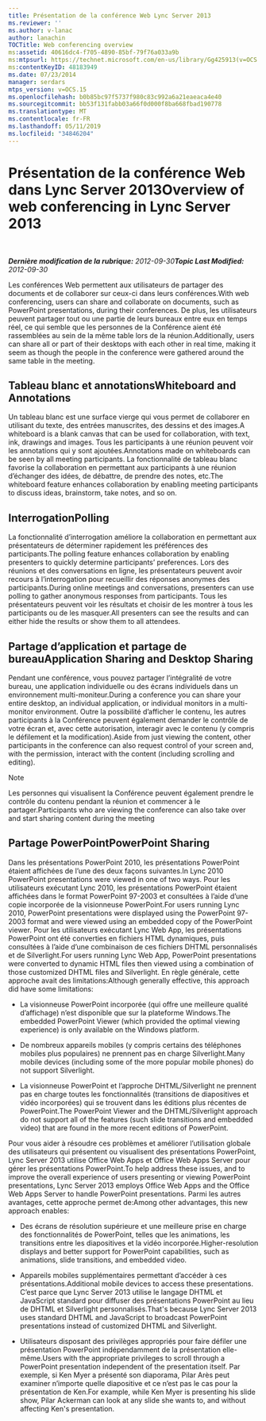 ```yaml
---
title: Présentation de la conférence Web Lync Server 2013
ms.reviewer: ''
ms.author: v-lanac
author: lanachin
TOCTitle: Web conferencing overview
ms:assetid: 40616dc4-f705-4890-85bf-79f76a033a9b
ms:mtpsurl: https://technet.microsoft.com/en-us/library/Gg425913(v=OCS.15)
ms:contentKeyID: 48183949
ms.date: 07/23/2014
manager: serdars
mtps_version: v=OCS.15
ms.openlocfilehash: b0b85bc97f5737f980c83c992a6a21eaeaca4e40
ms.sourcegitcommit: bb53f131fabb03a66f0d000f8ba668fbad190778
ms.translationtype: MT
ms.contentlocale: fr-FR
ms.lasthandoff: 05/11/2019
ms.locfileid: "34846204"
---
```

<div data-xmlns="http://www.w3.org/1999/xhtml">

<div class="topic" data-xmlns="http://www.w3.org/1999/xhtml" data-msxsl="urn:schemas-microsoft-com:xslt" data-cs="http://msdn.microsoft.com/en-us/">

<div data-asp="http://msdn2.microsoft.com/asp">

# <a name="overview-of-web-conferencing-in-lync-server-2013"></a><span data-ttu-id="02ec3-102">Présentation de la conférence Web dans Lync Server 2013</span><span class="sxs-lookup"><span data-stu-id="02ec3-102">Overview of web conferencing in Lync Server 2013</span></span>

</div>

<div id="mainSection">

<div id="mainBody">

<span> </span>

<span data-ttu-id="02ec3-103">_**Dernière modification de la rubrique:** 2012-09-30_</span><span class="sxs-lookup"><span data-stu-id="02ec3-103">_**Topic Last Modified:** 2012-09-30_</span></span>

<span data-ttu-id="02ec3-104">Les conférences Web permettent aux utilisateurs de partager des documents et de collaborer sur ceux-ci dans leurs conférences.</span><span class="sxs-lookup"><span data-stu-id="02ec3-104">With web conferencing, users can share and collaborate on documents, such as PowerPoint presentations, during their conferences.</span></span> <span data-ttu-id="02ec3-105">De plus, les utilisateurs peuvent partager tout ou une partie de leurs bureaux entre eux en temps réel, ce qui semble que les personnes de la Conférence aient été rassemblées au sein de la même table lors de la réunion.</span><span class="sxs-lookup"><span data-stu-id="02ec3-105">Additionally, users can share all or part of their desktops with each other in real time, making it seem as though the people in the conference were gathered around the same table in the meeting.</span></span>

<div>

## <a name="whiteboard-and-annotations"></a><span data-ttu-id="02ec3-106">Tableau blanc et annotations</span><span class="sxs-lookup"><span data-stu-id="02ec3-106">Whiteboard and Annotations</span></span>

<span data-ttu-id="02ec3-107">Un tableau blanc est une surface vierge qui vous permet de collaborer en utilisant du texte, des entrées manuscrites, des dessins et des images.</span><span class="sxs-lookup"><span data-stu-id="02ec3-107">A whiteboard is a blank canvas that can be used for collaboration, with text, ink, drawings and images.</span></span> <span data-ttu-id="02ec3-108">Tous les participants à une réunion peuvent voir les annotations qui y sont ajoutées.</span><span class="sxs-lookup"><span data-stu-id="02ec3-108">Annotations made on whiteboards can be seen by all meeting participants.</span></span> <span data-ttu-id="02ec3-109">La fonctionnalité de tableau blanc favorise la collaboration en permettant aux participants à une réunion d’échanger des idées, de débattre, de prendre des notes, etc.</span><span class="sxs-lookup"><span data-stu-id="02ec3-109">The whiteboard feature enhances collaboration by enabling meeting participants to discuss ideas, brainstorm, take notes, and so on.</span></span>

</div>

<div>

## <a name="polling"></a><span data-ttu-id="02ec3-110">Interrogation</span><span class="sxs-lookup"><span data-stu-id="02ec3-110">Polling</span></span>

<span data-ttu-id="02ec3-111">La fonctionnalité d’interrogation améliore la collaboration en permettant aux présentateurs de déterminer rapidement les préférences des participants.</span><span class="sxs-lookup"><span data-stu-id="02ec3-111">The polling feature enhances collaboration by enabling presenters to quickly determine participants’ preferences.</span></span> <span data-ttu-id="02ec3-112">Lors des réunions et des conversations en ligne, les présentateurs peuvent avoir recours à l’interrogation pour recueillir des réponses anonymes des participants.</span><span class="sxs-lookup"><span data-stu-id="02ec3-112">During online meetings and conversations, presenters can use polling to gather anonymous responses from participants.</span></span> <span data-ttu-id="02ec3-113">Tous les présentateurs peuvent voir les résultats et choisir de les montrer à tous les participants ou de les masquer.</span><span class="sxs-lookup"><span data-stu-id="02ec3-113">All presenters can see the results and can either hide the results or show them to all attendees.</span></span>

</div>

<div>

## <a name="application-sharing-and-desktop-sharing"></a><span data-ttu-id="02ec3-114">Partage d’application et partage de bureau</span><span class="sxs-lookup"><span data-stu-id="02ec3-114">Application Sharing and Desktop Sharing</span></span>

<span data-ttu-id="02ec3-115">Pendant une conférence, vous pouvez partager l’intégralité de votre bureau, une application individuelle ou des écrans individuels dans un environnement multi-moniteur.</span><span class="sxs-lookup"><span data-stu-id="02ec3-115">During a conference you can share your entire desktop, an individual application, or individual monitors in a multi-monitor environment.</span></span> <span data-ttu-id="02ec3-116">Outre la possibilité d’afficher le contenu, les autres participants à la Conférence peuvent également demander le contrôle de votre écran et, avec cette autorisation, interagir avec le contenu (y compris le défilement et la modification).</span><span class="sxs-lookup"><span data-stu-id="02ec3-116">Aside from just viewing the content, other participants in the conference can also request control of your screen and, with the permission, interact with the content (including scrolling and editing).</span></span>

<div>


> [!NOTE]  
> <span data-ttu-id="02ec3-117">Les personnes qui visualisent la Conférence peuvent également prendre le contrôle du contenu pendant la réunion et commencer à le partager.</span><span class="sxs-lookup"><span data-stu-id="02ec3-117">Participants who are viewing the conference can also take over and start sharing content during the meeting</span></span>



</div>

</div>

<div>

## <a name="powerpoint-sharing"></a><span data-ttu-id="02ec3-118">Partage PowerPoint</span><span class="sxs-lookup"><span data-stu-id="02ec3-118">PowerPoint Sharing</span></span>

<span data-ttu-id="02ec3-119">Dans les présentations PowerPoint 2010, les présentations PowerPoint étaient affichées de l’une des deux façons suivantes.</span><span class="sxs-lookup"><span data-stu-id="02ec3-119">In Lync 2010 PowerPoint presentations were viewed in one of two ways.</span></span> <span data-ttu-id="02ec3-120">Pour les utilisateurs exécutant Lync 2010, les présentations PowerPoint étaient affichées dans le format PowerPoint 97-2003 et consultées à l’aide d’une copie incorporée de la visionneuse PowerPoint.</span><span class="sxs-lookup"><span data-stu-id="02ec3-120">For users running Lync 2010, PowerPoint presentations were displayed using the PowerPoint 97-2003 format and were viewed using an embedded copy of the PowerPoint viewer.</span></span> <span data-ttu-id="02ec3-121">Pour les utilisateurs exécutant Lync Web App, les présentations PowerPoint ont été converties en fichiers HTML dynamiques, puis consultées à l’aide d’une combinaison de ces fichiers DHTML personnalisés et de Silverlight.</span><span class="sxs-lookup"><span data-stu-id="02ec3-121">For users running Lync Web App, PowerPoint presentations were converted to dynamic HTML files then viewed using a combination of those customized DHTML files and Silverlight.</span></span> <span data-ttu-id="02ec3-122">En règle générale, cette approche avait des limitations:</span><span class="sxs-lookup"><span data-stu-id="02ec3-122">Although generally effective, this approach did have some limitations:</span></span>

  - <span data-ttu-id="02ec3-123">La visionneuse PowerPoint incorporée (qui offre une meilleure qualité d’affichage) n’est disponible que sur la plateforme Windows.</span><span class="sxs-lookup"><span data-stu-id="02ec3-123">The embedded PowerPoint Viewer (which provided the optimal viewing experience) is only available on the Windows platform.</span></span>

  - <span data-ttu-id="02ec3-124">De nombreux appareils mobiles (y compris certains des téléphones mobiles plus populaires) ne prennent pas en charge Silverlight.</span><span class="sxs-lookup"><span data-stu-id="02ec3-124">Many mobile devices (including some of the more popular mobile phones) do not support Silverlight.</span></span>

  - <span data-ttu-id="02ec3-125">La visionneuse PowerPoint et l’approche DHTML/Silverlight ne prennent pas en charge toutes les fonctionnalités (transitions de diapositives et vidéo incorporées) qui se trouvent dans les éditions plus récentes de PowerPoint.</span><span class="sxs-lookup"><span data-stu-id="02ec3-125">The PowerPoint Viewer and the DHTML/Silverlight approach do not support all of the features (such slide transitions and embedded video) that are found in the more recent editions of PowerPoint.</span></span>

<span data-ttu-id="02ec3-126">Pour vous aider à résoudre ces problèmes et améliorer l’utilisation globale des utilisateurs qui présentent ou visualisent des présentations PowerPoint, Lync Server 2013 utilise Office Web Apps et Office Web Apps Server pour gérer les présentations PowerPoint.</span><span class="sxs-lookup"><span data-stu-id="02ec3-126">To help address these issues, and to improve the overall experience of users presenting or viewing PowerPoint presentations, Lync Server 2013 employs Office Web Apps and the Office Web Apps Server to handle PowerPoint presentations.</span></span> <span data-ttu-id="02ec3-127">Parmi les autres avantages, cette approche permet de:</span><span class="sxs-lookup"><span data-stu-id="02ec3-127">Among other advantages, this new approach enables:</span></span>

  - <span data-ttu-id="02ec3-128">Des écrans de résolution supérieure et une meilleure prise en charge des fonctionnalités de PowerPoint, telles que les animations, les transitions entre les diapositives et la vidéo incorporée.</span><span class="sxs-lookup"><span data-stu-id="02ec3-128">Higher-resolution displays and better support for PowerPoint capabilities, such as animations, slide transitions, and embedded video.</span></span>

  - <span data-ttu-id="02ec3-129">Appareils mobiles supplémentaires permettant d’accéder à ces présentations.</span><span class="sxs-lookup"><span data-stu-id="02ec3-129">Additional mobile devices to access these presentations.</span></span> <span data-ttu-id="02ec3-130">C’est parce que Lync Server 2013 utilise le langage DHTML et JavaScript standard pour diffuser des présentations PowerPoint au lieu de DHTML et Silverlight personnalisés.</span><span class="sxs-lookup"><span data-stu-id="02ec3-130">That's because Lync Server 2013 uses standard DHTML and JavaScript to broadcast PowerPoint presentations instead of customized DHTML and Silverlight.</span></span>

  - <span data-ttu-id="02ec3-131">Utilisateurs disposant des privilèges appropriés pour faire défiler une présentation PowerPoint indépendamment de la présentation elle-même.</span><span class="sxs-lookup"><span data-stu-id="02ec3-131">Users with the appropriate privileges to scroll through a PowerPoint presentation independent of the presentation itself.</span></span> <span data-ttu-id="02ec3-132">Par exemple, si Ken Myer a présenté son diaporama, Pilar Arès peut examiner n’importe quelle diapositive et ce n’est pas le cas pour la présentation de Ken.</span><span class="sxs-lookup"><span data-stu-id="02ec3-132">For example, while Ken Myer is presenting his slide show, Pilar Ackerman can look at any slide she wants to, and without affecting Ken's presentation.</span></span>

</div>

</div>

<span> </span>

</div>

</div>

</div>

